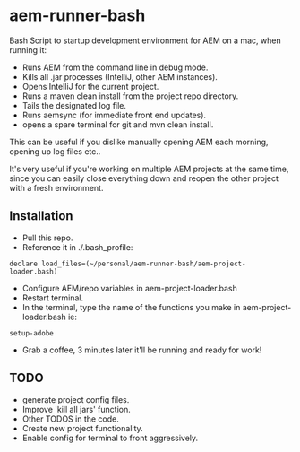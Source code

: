 # aem-runner-bash
Bash Script to startup development environment for AEM on a mac, when running it:
* Runs AEM from the command line in debug mode.
* Kills all .jar processes (IntelliJ, other AEM instances).
* Opens IntelliJ for the current project.
* Runs a maven clean install from the project repo directory.
* Tails the designated log file.
* Runs aemsync (for immediate front end updates).
* opens a spare terminal for git and mvn clean install.

This can be useful if you dislike manually opening AEM each morning, opening up log files etc..

It's very useful if you're working on multiple AEM projects at the same time, since you can easily close everything down and reopen the other project with a fresh environment.

## Installation
* Pull this repo.
* Reference it in ./.bash_profile:
```
declare load_files=(~/personal/aem-runner-bash/aem-project-loader.bash)
```
* Configure AEM/repo variables in aem-project-loader.bash
* Restart terminal.
* In the terminal, type the name of the functions you make in aem-project-loader.bash ie:

```setup-adobe```
* Grab a coffee, 3 minutes later it'll be running and ready for work!

## TODO
* generate project config files.
* Improve 'kill all jars' function.
* Other TODOS in the code.
* Create new project functionality.
* Enable config for terminal to front aggressively.